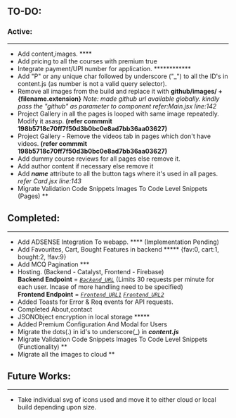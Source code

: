 ## TO-DO:


### Active:
---
- Add content,images. **** <br>
- Add pricing to all the courses with premium true <br>
- Integrate payment/UPI number for application. ************ <br>
- Add "P" or any unique char followed by underscore ("_") to all the ID's in content.js (as number is not a valid query selector). <br>
- Remove all images from the build and replace it with **github/images/ + {filename.extension}** *Note: made github url available globally. kindly pass the "github" as parameter to component refer:Main.jsx line:142* <br>
- Project Gallery in all the pages is looped with same image repeatedly. Modify it asasp. **(refer commmit 198b5718c70ff7f50d3b0bc0e8ad7bb36aa03627)** <br>
- Project Gallery - Remove the videos tab in pages which don't have videos. **(refer commmit 198b5718c70ff7f50d3b0bc0e8ad7bb36aa03627)** <br>
- Add dummy course reviews for all pages else remove it. <br>
- Add author content if necessary else remove it <br>
- Add ***name*** attribute to all the button tags where it's used in all pages. *refer Card.jsx line:143* <br>
- Migrate Validation Code Snippets Images To Code Level Snippets (Pages) ** <br>

## Completed:
---
- Add ADSENSE Integration To webapp. **** (Implementation Pending) <br>
- Add Favourites, Cart, Bought Features in backend ***** {fav:0, cart:1, bought:2, !fav:9} <br>
- Add MCQ Pagination *** <br>
- Hosting. (Backend - Catalyst, Frontend - Firebase) <br>
	**Backend Endpoint** = *[`Backend_URL`](https://project-rainfall-828851007.development.catalystserverless.com/server/pega/)* (Limits 30 requests per minute for each user. Incase of more handling need to be specified) <br>
	**Frontend Endpoint** = *[`Frontend_URL1`](https://safe-1efcc.web.app/) [`Frontend_URL2`](https://pegahash.web.app/)* <br>
- Added Toasts for Error & Req events for API requests. <br>
- Completed About,contact <br>
- JSONObject encryption in local storage ***** <br>
- Added Premium Configuration And Modal for Users <br>
- Migrate the dots(.) in id's to underscore(_) in ***content.js***<br>
- Migrate Validation Code Snippets Images To Code Level Snippets (Functionality) ** <br>
- Migrate all the images to cloud ** <br>

## Future Works:
---
- Take individual svg of icons used and move it to either cloud or local build depending upon size. <br>